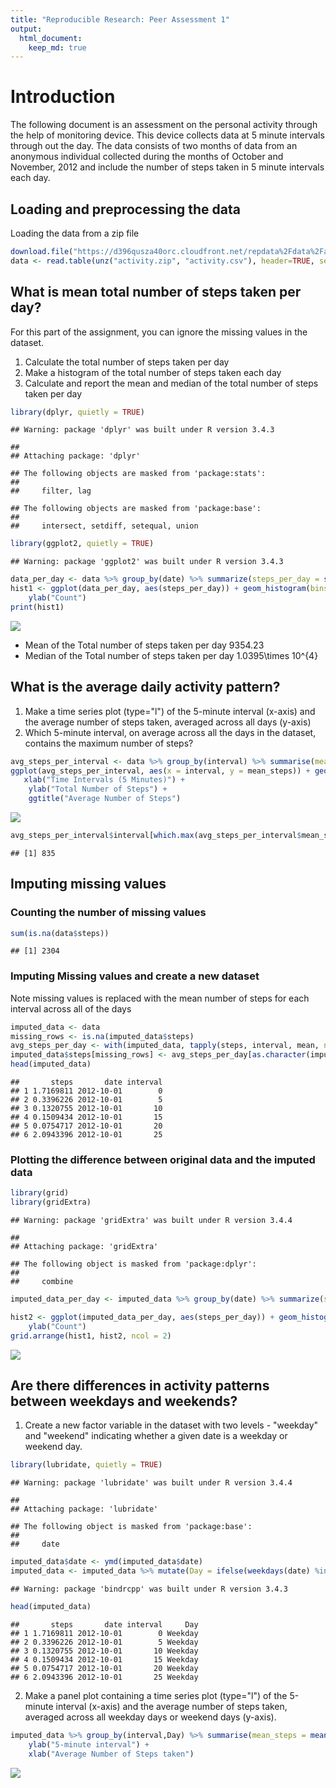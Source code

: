 ```yaml
---
title: "Reproducible Research: Peer Assessment 1"
output:
  html_document:
    keep_md: true
---
```

# Introduction
The following document is an assessment on the personal activity through the help of monitoring device. This device collects data at 5 minute intervals through out the day. The data consists of two months of data from an anonymous individual collected during the months of October and November, 2012 and include the number of steps taken in 5 minute intervals each day.

## Loading and preprocessing the data

Loading the data from a zip file

```r
download.file("https://d396qusza40orc.cloudfront.net/repdata%2Fdata%2Factivity.zip", destfile = "activity.zip")
data <- read.table(unz("activity.zip", "activity.csv"), header=TRUE, sep = ",", colClasses = c("numeric", "factor", "numeric"))
```


## What is mean total number of steps taken per day?
For this part of the assignment, you can ignore the missing values in the dataset.

1. Calculate the total number of steps taken per day
2. Make a histogram of the total number of steps taken each day
3. Calculate and report the mean and median of the total number of steps taken per day

```r
library(dplyr, quietly = TRUE)
```

```
## Warning: package 'dplyr' was built under R version 3.4.3
```

```
## 
## Attaching package: 'dplyr'
```

```
## The following objects are masked from 'package:stats':
## 
##     filter, lag
```

```
## The following objects are masked from 'package:base':
## 
##     intersect, setdiff, setequal, union
```

```r
library(ggplot2, quietly = TRUE)
```

```
## Warning: package 'ggplot2' was built under R version 3.4.3
```

```r
data_per_day <- data %>% group_by(date) %>% summarize(steps_per_day = sum(steps, na.rm = TRUE))
hist1 <- ggplot(data_per_day, aes(steps_per_day)) + geom_histogram(bins = 20) + geom_vline(xintercept = mean(data_per_day$steps_per_day), size = 1.5, alpha = 0.5, col = "cyan") + xlab("Total Number of Steps Taken Each Day") +
    ylab("Count")
print(hist1)
```

![](PA1_template_files/figure-html/unnamed-chunk-2-1.png)<!-- -->

* Mean of the Total number of steps taken per day 9354.23
* Median of the Total number of steps taken per day 1.0395\times 10^{4}

## What is the average daily activity pattern?

1. Make a time series plot (type="l") of the 5-minute interval (x-axis) and the average number of steps taken, averaged across all days (y-axis)
2. Which 5-minute interval, on average across all the days in the dataset, contains the maximum number of steps?


```r
avg_steps_per_interval <- data %>% group_by(interval) %>% summarise(mean_steps = mean(steps, na.rm = TRUE))
ggplot(avg_steps_per_interval, aes(x = interval, y = mean_steps)) + geom_line() +
   xlab("Time Intervals (5 Minutes)") + 
    ylab("Total Number of Steps") +
    ggtitle("Average Number of Steps")
```

![](PA1_template_files/figure-html/unnamed-chunk-3-1.png)<!-- -->

```r
avg_steps_per_interval$interval[which.max(avg_steps_per_interval$mean_steps)]
```

```
## [1] 835
```

## Imputing missing values
### Counting the number of missing values

```r
sum(is.na(data$steps))
```

```
## [1] 2304
```

### Imputing Missing values and create a new dataset

Note missing values is replaced with the mean number of steps for each interval across all of the days


```r
imputed_data <- data
missing_rows <- is.na(imputed_data$steps)
avg_steps_per_day <- with(imputed_data, tapply(steps, interval, mean, na.rm = TRUE))
imputed_data$steps[missing_rows] <- avg_steps_per_day[as.character(imputed_data$interval[missing_rows])]
head(imputed_data)
```

```
##       steps       date interval
## 1 1.7169811 2012-10-01        0
## 2 0.3396226 2012-10-01        5
## 3 0.1320755 2012-10-01       10
## 4 0.1509434 2012-10-01       15
## 5 0.0754717 2012-10-01       20
## 6 2.0943396 2012-10-01       25
```

### Plotting the difference between original data and the imputed data


```r
library(grid)
library(gridExtra)
```

```
## Warning: package 'gridExtra' was built under R version 3.4.4
```

```
## 
## Attaching package: 'gridExtra'
```

```
## The following object is masked from 'package:dplyr':
## 
##     combine
```

```r
imputed_data_per_day <- imputed_data %>% group_by(date) %>% summarize(steps_per_day = sum(steps))

hist2 <- ggplot(imputed_data_per_day, aes(steps_per_day)) + geom_histogram(bins = 20) + geom_vline(xintercept = mean(imputed_data_per_day$steps_per_day), size = 1.5, alpha = 0.5, col = "red") + xlab("Total no. of Steps Taken (Imputed Dataset)") +
    ylab("Count")
grid.arrange(hist1, hist2, ncol = 2)
```

![](PA1_template_files/figure-html/unnamed-chunk-6-1.png)<!-- -->


## Are there differences in activity patterns between weekdays and weekends?

1. Create a new factor variable in the dataset with two levels - "weekday" and "weekend" indicating whether a given date is a weekday or weekend day.


```r
library(lubridate, quietly = TRUE)
```

```
## Warning: package 'lubridate' was built under R version 3.4.4
```

```
## 
## Attaching package: 'lubridate'
```

```
## The following object is masked from 'package:base':
## 
##     date
```

```r
imputed_data$date <- ymd(imputed_data$date)
imputed_data <- imputed_data %>% mutate(Day = ifelse(weekdays(date) %in% c("Saturday", "Sunday"), "Weekend", "Weekday"))
```

```
## Warning: package 'bindrcpp' was built under R version 3.4.3
```

```r
head(imputed_data)
```

```
##       steps       date interval     Day
## 1 1.7169811 2012-10-01        0 Weekday
## 2 0.3396226 2012-10-01        5 Weekday
## 3 0.1320755 2012-10-01       10 Weekday
## 4 0.1509434 2012-10-01       15 Weekday
## 5 0.0754717 2012-10-01       20 Weekday
## 6 2.0943396 2012-10-01       25 Weekday
```

2. Make a panel plot containing a time series plot (type="l") of the 5-minute interval (x-axis) and the average number of steps taken, averaged across all weekday days or weekend days (y-axis).


```r
imputed_data %>% group_by(interval,Day) %>% summarise(mean_steps = mean(steps, na.rm = TRUE)) %>% ggplot(aes(x = interval, y = mean_steps, col = Day)) +    geom_line() + facet_grid(Day~.) +
    ylab("5-minute interval") +
    xlab("Average Number of Steps taken")
```

![](PA1_template_files/figure-html/unnamed-chunk-8-1.png)<!-- -->
